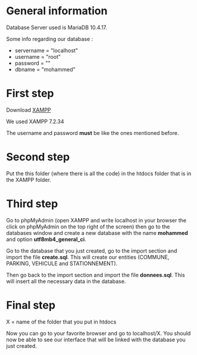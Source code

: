 # General information
Database Server used is MariaDB 10.4.17.

Some info regarding our database :

- servername = "localhost"
- username = "root"
- password = ""
- dbname = "mohammed"



# First step

Download [XAMPP](https://www.apachefriends.org/download.html)

We used XAMPP 7.2.34

The username and password **must** be like the ones mentioned before.

# Second step

Put the this folder (where there is all the code) in the htdocs folder that is in the XAMPP folder.

# Third step 

Go to phpMyAdmin (open XAMPP and write localhost in your browser the click on phpMyAdmin on the top right of the screen) then go to the databases window and create a new database with the name **mohammed** and option **utf8mb4_general_ci**.

Go to the database that you just created, go to the import section and import the file **create.sql**. This will create our entities (COMMUNE, PARKING, VEHICULE and STATIONNEMENT).

Then go back to the import section and import the file **donnees.sql**. This will insert all the necessary data in the database.

# Final step

X = name of the folder that you put in htdocs

Now you can go to your favorite browser and go to localhost/X. You should now be able to see our interface that will be linked with the database you just created.


